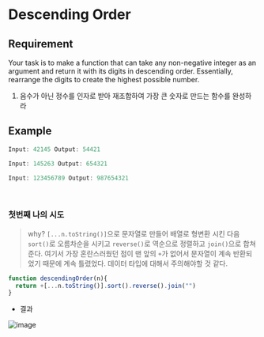 # Descending Order

## Requirement

<p>Your task is to make a function that can take any non-negative integer as an argument and return it with its digits in descending order. Essentially, rearrange the digits to create the highest possible number.

</p>

  1. 음수가 아닌 정수를 인자로 받아 재조합하여 가장 큰 숫자로 만드는 함수를 완성하라

## Example

```js
Input: 42145 Output: 54421

Input: 145263 Output: 654321

Input: 123456789 Output: 987654321
```

<br>

### 첫번째 나의 시도

> why? `[...n.toString()]`으로 문자열로 만들어 배열로 형변환 시킨 다음 `sort()`로 오름차순을 시키고 `reverse()`로 역순으로 정렬하고 `join()`으로 합쳐준다. 여기서 가장 혼란스러웠던 점이 맨 앞의 `+`가 없어서 문자열이 계속 반환되었기 때문에 계속 틀렸었다. 데이터 타입에 대해서 주의해야할 것 같다.

```js
function descendingOrder(n){
  return +[...n.toString()].sort().reverse().join("")
}
```
- 결과

![image](https://user-images.githubusercontent.com/96808980/175067586-8b70ff88-4997-4f33-9a33-d0b534be4710.png)

